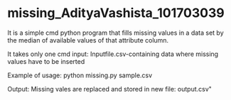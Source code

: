 # missing_AdityaVashista_101703039
It is a simple cmd python program that fills missing values in a data set by the median of available values of that attribute column.

It takes only one cmd input: Inputfile.csv-containing data where missing values have to be inserted

Example of usage: python missing.py sample.csv

Output: Missing vales are replaced and stored in new file: output.csv"

